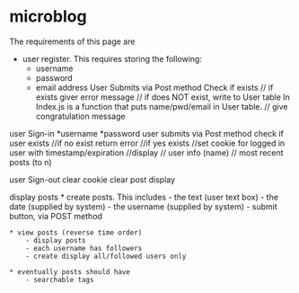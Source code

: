 # microblog

The requirements of this page are
 - user register.  This requires storing the following:
	* username
	* password
	* email address
	User Submits via Post method
	Check if exists
		// if exists giver error message
		// if does NOT exist, write to User table
			In Index.js is a function that puts name/pwd/email in User table.
			// give congratulation message

user Sign-in
	*username
	*password
	user submits via Post method
	check if user exists
		//if no exist return error
		//if yes exists 
			//set cookie for logged in user with timestamp/expiration
			//display 
				// user info (name)
				// most recent posts (to n)

user Sign-out
	clear cookie
	clear post display

display posts
  	* create posts.  This includes
 		- the text  (user text box)
 		- the date  (supplied by system)
 		- the username (supplied by system)
 		- submit button, via POST method

 	* view posts (reverse time order)
 		- display posts
 		- each username has followers
 		- create display all/followed users only
 
 	* eventually posts should have
 		- searchable tags
 		
 